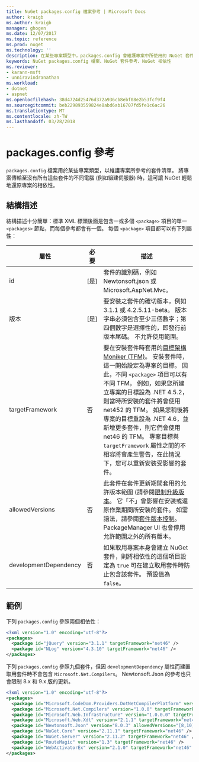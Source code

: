 ```yaml
---
title: NuGet packages.config 檔案參考 | Microsoft Docs
author: kraigb
ms.author: kraigb
manager: ghogen
ms.date: 12/07/2017
ms.topic: reference
ms.prod: nuget
ms.technology: ''
description: 在某些專案類型中，packages.config 會維護專案中所使用的 NuGet 套件清單。
keywords: NuGet packages.config 檔案、NuGet 套件參考、NuGet 相依性
ms.reviewer:
- karann-msft
- unniravindranathan
ms.workload:
- dotnet
- aspnet
ms.openlocfilehash: 38d4724d25476d372a936cb8ebf08e2b53fcf9f4
ms.sourcegitcommit: beb229893559824e8abd6ab16707fd5fe1c6ac26
ms.translationtype: MT
ms.contentlocale: zh-TW
ms.lasthandoff: 03/28/2018
---
```

# <a name="packagesconfig-reference"></a>packages.config 參考

`packages.config` 檔案用於某些專案類型，以維護專案所參考的套件清單。 將專案傳輸至沒有所有這些套件的不同電腦 (例如組建伺服器) 時，這可讓 NuGet 輕鬆地還原專案的相依性。

## <a name="schema"></a>結構描述

結構描述十分簡單：標準 XML 標頭後面是包含一或多個 `<package>` 項目的單一 `<packages>` 節點，而每個參考都會有一個。 每個 `<package>` 項目都可以有下列屬性：

| 屬性 | 必要 | 描述 |
| --- | --- | --- |
| id | [是] | 套件的識別碼，例如 Newtonsoft.json 或 Microsoft.AspNet.Mvc。 | 
| 版本 | [是] | 要安裝之套件的確切版本，例如 3.1.1 或 4.2.5.11-beta。 版本字串必須包含至少三個數字；第四個數字是選擇性的，即發行前版本尾碼。 不允許使用範圍。 | 
| targetFramework | 否 | 要在安裝套件時套用的[目標架構 Moniker (TFM)](target-frameworks.md)。 安裝套件時，這一開始設定為專案的目標。 因此，不同 `<package>` 項目可以有不同 TFM。 例如，如果您所建立專案的目標設為 .NET 4.5.2，則當時所安裝的套件將會使用 net452 的 TFM。 如果您稍後將專案的目標重設為 .NET 4.6，並新增更多套件，則它們會使用 net46 的 TFM。 專案目標與 `targetFramework` 屬性之間的不相容將會產生警告，在此情況下，您可以重新安裝受影響的套件。 | 
| allowedVersions | 否 | 此套件在套件更新期間套用的允許版本範圍 (請參閱[限制升級版本](../consume-packages/reinstalling-and-updating-packages.md#constraining-upgrade-versions)。 它「不」會影響在安裝或還原作業期間所安裝的套件。 如需語法，請參閱[套件版本控制](../reference/package-versioning.md#version-ranges-and-wildcards)。 PackageManager UI 也會停用允許範圍之外的所有版本。 | 
| developmentDependency | 否 | 如果取用專案本身會建立 NuGet 套件，則將相依性的這個項目設定為 `true` 可在建立取用套件時防止包含該套件。 預設值為 `false`。 | 

## <a name="examples"></a>範例

下列 `packages.config` 參照兩個相依性：

```xml
<?xml version="1.0" encoding="utf-8"?>
<packages>
  <package id="jQuery" version="3.1.1" targetFramework="net46" />
  <package id="NLog" version="4.3.10" targetFramework="net46" />
</packages>
```

下列 `packages.config` 參照九個套件，但因 `developmentDependency` 屬性而建置取用套件時不會包含 `Microsoft.Net.Compilers`。 Newtonsoft.Json 的參考也只會限制 8.x 和 9.x 版的更新。

```xml
<?xml version="1.0" encoding="utf-8"?>
<packages>
  <package id="Microsoft.CodeDom.Providers.DotNetCompilerPlatform" version="1.0.0" targetFramework="net46" />
  <package id="Microsoft.Net.Compilers" version="1.0.0" targetFramework="net46" developmentDependency="true" />
  <package id="Microsoft.Web.Infrastructure" version="1.0.0.0" targetFramework="net46" />
  <package id="Microsoft.Web.Xdt" version="2.1.1" targetFramework="net46" />
  <package id="Newtonsoft.Json" version="8.0.3" allowedVersions="[8,10)" targetFramework="net46" />
  <package id="NuGet.Core" version="2.11.1" targetFramework="net46" />
  <package id="NuGet.Server" version="2.11.2" targetFramework="net46" />
  <package id="RouteMagic" version="1.3" targetFramework="net46" />
  <package id="WebActivatorEx" version="2.1.0" targetFramework="net46" />
</packages>
```
